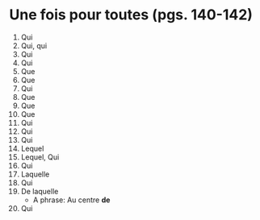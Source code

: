 # Une fois pour toutes (pgs. 140-142)

1. Qui
2. Qui, qui
3. Qui
4. Qui
5. Que
6. Que
7. Qui
8. Que
9. Que
10. Que
11. Qui
12. Qui
13. Qui
14. Lequel
15. Lequel, Qui
16. Qui
17. Laquelle
18. Qui
19. De laquelle
    - A phrase: Au centre **de**
20. Qui